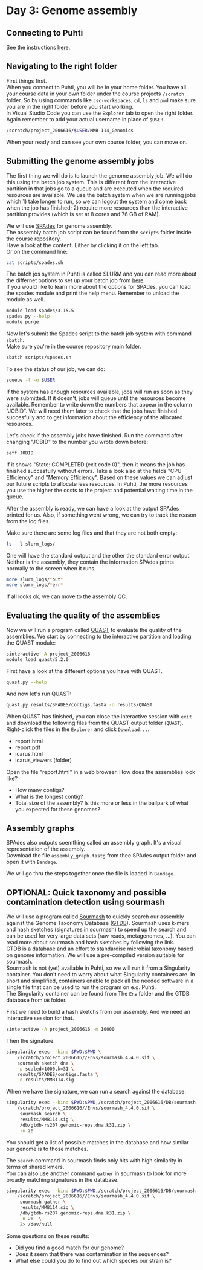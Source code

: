 # Day 3: Genome assembly

## Connecting to Puhti

See the instructions [here](01-UNIX-and-CSC.md#connecting-to-puhti).

## Navigating to the  right folder

First things first.  
When you connect to Puhti, you will be in your home folder. You have all your course data in your own folder under the course projects `/scratch` folder. So by using commands like `csc-workspaces`, `cd`, `ls` and `pwd` make sure you are in the right folder before you start working.   
In Visual Studio Code you can use the `Explorer` tab to open the right folder. Again remember to add your actual username in place of `$USER`.

```bash
/scratch/project_2006616/$USER/MMB-114_Genomics
```

When your ready and can see your own course folder, you can move on. 

## Submitting the genome assembly jobs

The first thing we will do is to launch the genome assembly job. We will do this using the batch job system. This is different from the interactive partition in that jobs go to a queue and are executed when the required resources are available. We use the batch system when we are running jobs which 1) take longer to run, so we can logout the system and come back when the job has finished; 2) require more resources than the interactive partition provides (which is set at 8 cores and 76 GB of RAM).  

We will use [SPAdes](https://github.com/ablab/spades) for genome assembly.  
The assembly batch job script can be found from the `scripts` folder inside the course repository.  
Have a look at the content. Either by clicking it on the left tab.  
Or on the command line:

```bash
cat scripts/spades.sh
```

The batch jos system in Puhti is called SLURM and you can read more about the differnet options to set up your batch job from [here](https://docs.csc.fi/computing/running/creating-job-scripts-puhti/).  
If you would like to learn more about the options for SPAdes, you can load the spades module and print the help menu.
Remember to unload the module as well. 

```bash
module load spades/3.15.5
spades.py --help
module purge
```

Now let's submit the Spades script to the batch job system with command `sbatch`.  
Make sure you're in the course repository main folder. 

```bash
sbatch scripts/spades.sh
```

To see the status of our job, we can do:

```bash
squeue -l -u $USER
```

If the system has enough resources available, jobs will run as soon as they were submitted. If it doesn't, jobs will queue until the resources become available. Remember to write down the numbers that appear in the column "JOBID". We will need them later to check that the jobs have finished succesfully and to get information about the efficiency of the allocated resources.

Let's check if the assembly jobs have finished. Run the command after changing "JOBID" to the number you wrote down before:

```bash
seff JOBID
```

If it shows "State: COMPLETED (exit code 0)", then it means the job has finished succesfully without errors. Take a look also at the fields "CPU Efficiency" and "Memory Efficiency". Based on these values we can adjust our future scripts to allocate less resources. In Puhti, the more resources you use the higher the costs to the project and potential waiting time in the queue.  

After the assembly is ready, we can have a look at the output SPAdes printed for us. Also, if something went wrong, we can try to track the reason from the log files. 

Make sure there are some log files and that they are not both empty:
```bash
ls - l slurm_logs/
```

One will have the standard output and the other the standard error output. Neither is the assembly, they contain the information SPAdes prints normally to the screen when it runs. 

```bash
more slurm_logs/*out*
more slurm_logs/*err*
```

If all looks ok, we can move to the assembly QC.

## Evaluating the quality of the assemblies

Now we will run a program called [QUAST](https://quast.sourceforge.net/quast) to evaluate the quality of the assemblies. We start by connecting to the interactive partition and loading the QUAST module:

```bash
sinteractive -A project_2006616
module load quast/5.2.0
```

First have a look at the different options you have with QUAST.

```bash 
quast.py --help
```

And now let's run QUAST:

```bash
quast.py results/SPADES/contigs.fasta -o results/QUAST
```

When QUAST has finished, you can close the interactive session with `exit` and download the following files from the QUAST output folder (`QUAST`). Right-click the files in the `Explorer` and click `Download...`.

* report.html
* report.pdf
* icarus.html
* icarus_viewers (folder)

Open the file "report.html" in a web browser. How does the assemblies look like?

* How many contigs?
* What is the longest contig?
* Total size of the assembly? Is this more or less in the ballpark of what you expected for these genomes?

## Assembly graphs

SPAdes also outputs soemthing called an assembly graph. It's a visual representation of the assembly.  
Download the file `assembly_graph.fastg` from thee SPAdes output folder and open it with `Bandage`.

We will go thru the steps together once the file is loaded in `Bandage`.

## OPTIONAL: Quick taxonomy and possible contamination detection using sourmash

We will use a program called [Sourmash](https://sourmash.readthedocs.io/en/latest/) to quickly search our assembly against the Genome Taxonomy Database ([GTDB](https://gtdb.ecogenomic.org/)). Sourmash uses k-mers and hash sketches (signatures in sourmash) to speed up the search and can be used for very large data sets (raw reads, metagenomes, ...). You can read more about sourmash and hash sketches by following the link.  
GTDB is a database and an effort to standardise microbial taxonomy based on genome information. We will use a pre-compiled version suitable for sourmash.   
Sourmash is not (yet) available in Puhti, so we will run it from a Singularity container. You don't need to worry about what Singularity containers are. In short and simplified, containers enable to pack all the needed software in a single file that can be used to run the program on e.g. Puhti.  
The Singularity container can be found from The `Env` folder and the GTDB database from `DB` folder. 

First we need to build a hash sketchs from our assembly. And we need an interactive session for that. 

```bash
sinteractive -A project_2006616 -m 10000 
```

Then the signature. 

```bash
singularity exec --bind $PWD:$PWD \
    /scratch/project_2006616//Envs/sourmash_4.4.0.sif \
    sourmash sketch dna \
    -p scaled=1000,k=31 \
    results/SPADES/contigs.fasta \
    -o results/MMB114.sig
```

When we have the signature, we can run a search against the database. 

```bash
singularity exec --bind $PWD:$PWD,/scratch/project_2006616/DB/sourmash:/db \
    /scratch/project_2006616//Envs/sourmash_4.4.0.sif \
     sourmash search \
     results/MMB114.sig \
     /db/gtdb-rs207.genomic-reps.dna.k31.zip \
     -n 20
```

You should get a list of possible matches in the database and how similar our genome is to those matches.

The `search` command in sourmash finds only hits with high similarity in terms of shared kmers.  
You can also use another command `gather` in sourmash to look for more broadly matching signatures in the database. 

```bash
singularity exec --bind $PWD:$PWD,/scratch/project_2006616/DB/sourmash:/db \
    /scratch/project_2006616//Envs/sourmash_4.4.0.sif \
     sourmash gather \
     results/MMB114.sig \
     /db/gtdb-rs207.genomic-reps.dna.k31.zip \
     -n 20  \
     2> /dev/null
```

Some questions on these results:
* Did you find a good match for our genome?
* Does it seem that there was contamination in the sequences? 
* What else could you do to find out which species our strain is?